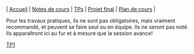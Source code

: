 | [Accueil](index.md) | [Notes de cours](notes-de-cours.md) | [TPs](travaux-pratiques.md) | [Projet final](projet-final.md) | [Plan de cours](plan-de-cours.md) |

Pour les travaux pratiques, ils ne sont pas obligatoires, mais vraiment recommandé, et peuvent se faire seul ou en équipe. Ils ne seront pas noté. 
Ils apparaîtront ici au fur et à mesure que la session avance!

<a href="https://colab.research.google.com/drive/1loNALZph2WrseXNo8JMhLWZmHlETTiKK" target="_blank" rel="noopener noreferer">TP1</a>

